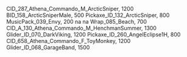 CID_287_Athena_Commando_M_ArcticSniper, 1200
BID_158_ArcticSniperMale, 500
Pickaxe_ID_132_ArcticSniper, 800
MusicPack_039_Envy, 200
na
na
Wrap_085_Beach, 700
CID_A_130_Athena_Commando_M_HenchmanSummer, 1300
Glider_ID_070_DarkViking, 1200
Pickaxe_ID_260_AngelEclipse1H, 800
CID_658_Athena_Commando_F_ToyMonkey, 1200
Glider_ID_068_GarageBand, 1500
